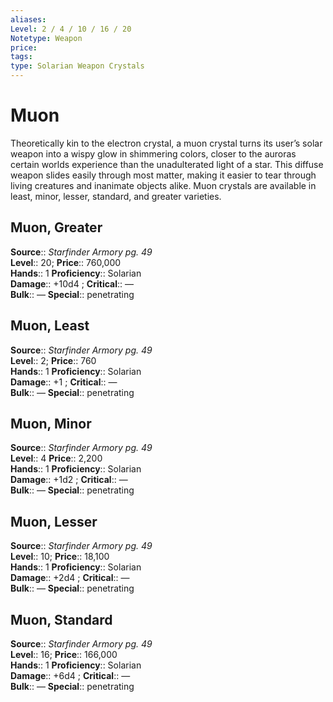 ```yaml
---
aliases: 
Level: 2 / 4 / 10 / 16 / 20
Notetype: Weapon
price: 
tags: 
type: Solarian Weapon Crystals
---
```


# Muon

Theoretically kin to the electron crystal, a muon crystal turns its user’s solar weapon into a wispy glow in shimmering colors, closer to the auroras certain worlds experience than the unadulterated light of a star. This diffuse weapon slides easily through most matter, making it easier to tear through living creatures and inanimate objects alike. Muon crystals are available in least, minor, lesser, standard, and greater varieties.  

## Muon, Greater

**Source**:: _Starfinder Armory pg. 49_  
**Level**:: 20;
**Price**:: 760,000  
**Hands**:: 1
**Proficiency**:: Solarian  
**Damage**:: +10d4 ;
**Critical**:: —  
**Bulk**:: —
**Special**:: penetrating

## Muon, Least

**Source**:: _Starfinder Armory pg. 49_  
**Level**:: 2;
**Price**:: 760  
**Hands**:: 1
**Proficiency**:: Solarian  
**Damage**:: +1 ;
**Critical**:: —  
**Bulk**:: —
**Special**:: penetrating

## Muon, Minor

**Source**:: _Starfinder Armory pg. 49_  
**Level**:: 4
**Price**:: 2,200  
**Hands**:: 1
**Proficiency**:: Solarian  
**Damage**:: +1d2 ;
**Critical**:: —  
**Bulk**:: —
**Special**:: penetrating

## Muon, Lesser

**Source**:: _Starfinder Armory pg. 49_  
**Level**:: 10;
**Price**:: 18,100  
**Hands**:: 1
**Proficiency**:: Solarian  
**Damage**:: +2d4 ;
**Critical**:: —  
**Bulk**:: —
**Special**:: penetrating

## Muon, Standard

**Source**:: _Starfinder Armory pg. 49_  
**Level**:: 16;
**Price**:: 166,000  
**Hands**:: 1
**Proficiency**:: Solarian  
**Damage**:: +6d4 ;
**Critical**:: —  
**Bulk**:: —
**Special**:: penetrating
